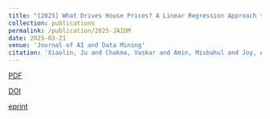 ```yaml
---
title: "[2025] What Drives House Prices? A Linear Regression Approach to Size, Condition, and Features"
collection: publications
permalink: /publication/2025-JAIDM
date: 2025-03-21
venue: 'Journal of AI and Data Mining'
citation: 'Xiaolin, Ju and Chakma, Vaskar and Amin, Misbahul and Joy, Arkhid. "What Drives House Prices? A Linear Regression Approach to Size, Condition, and Features". Journal of AI and Data Mining, 2025, 13(1): 41--51'
---
```


[PDF](http://ntu-juking.github.io/files/JAIDM2025.pdf)


[DOI](https://doi.org/10.22044/jadm.2025.15529.2668)


[eprint](https://jad.shahroodut.ac.ir/article_3389_ed9a79d57420c14278b0f64e4cf7a9f5.pdf)

